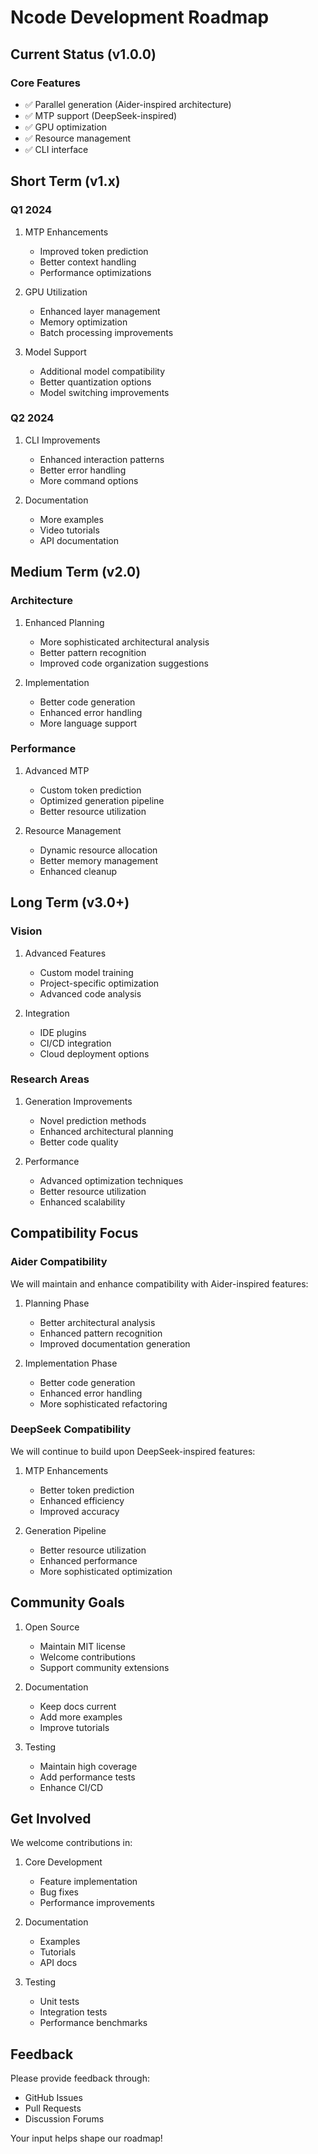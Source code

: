 # Ncode Development Roadmap

## Current Status (v1.0.0)

### Core Features
- ✅ Parallel generation (Aider-inspired architecture)
- ✅ MTP support (DeepSeek-inspired)
- ✅ GPU optimization
- ✅ Resource management
- ✅ CLI interface

## Short Term (v1.x)

### Q1 2024
1. MTP Enhancements
   - Improved token prediction
   - Better context handling
   - Performance optimizations

2. GPU Utilization
   - Enhanced layer management
   - Memory optimization
   - Batch processing improvements

3. Model Support
   - Additional model compatibility
   - Better quantization options
   - Model switching improvements

### Q2 2024
1. CLI Improvements
   - Enhanced interaction patterns
   - Better error handling
   - More command options

2. Documentation
   - More examples
   - Video tutorials
   - API documentation

## Medium Term (v2.0)

### Architecture
1. Enhanced Planning
   - More sophisticated architectural analysis
   - Better pattern recognition
   - Improved code organization suggestions

2. Implementation
   - Better code generation
   - Enhanced error handling
   - More language support

### Performance
1. Advanced MTP
   - Custom token prediction
   - Optimized generation pipeline
   - Better resource utilization

2. Resource Management
   - Dynamic resource allocation
   - Better memory management
   - Enhanced cleanup

## Long Term (v3.0+)

### Vision
1. Advanced Features
   - Custom model training
   - Project-specific optimization
   - Advanced code analysis

2. Integration
   - IDE plugins
   - CI/CD integration
   - Cloud deployment options

### Research Areas
1. Generation Improvements
   - Novel prediction methods
   - Enhanced architectural planning
   - Better code quality

2. Performance
   - Advanced optimization techniques
   - Better resource utilization
   - Enhanced scalability

## Compatibility Focus

### Aider Compatibility
We will maintain and enhance compatibility with Aider-inspired features:
1. Planning Phase
   - Better architectural analysis
   - Enhanced pattern recognition
   - Improved documentation generation

2. Implementation Phase
   - Better code generation
   - Enhanced error handling
   - More sophisticated refactoring

### DeepSeek Compatibility
We will continue to build upon DeepSeek-inspired features:
1. MTP Enhancements
   - Better token prediction
   - Enhanced efficiency
   - Improved accuracy

2. Generation Pipeline
   - Better resource utilization
   - Enhanced performance
   - More sophisticated optimization

## Community Goals

1. Open Source
   - Maintain MIT license
   - Welcome contributions
   - Support community extensions

2. Documentation
   - Keep docs current
   - Add more examples
   - Improve tutorials

3. Testing
   - Maintain high coverage
   - Add performance tests
   - Enhance CI/CD

## Get Involved

We welcome contributions in:
1. Core Development
   - Feature implementation
   - Bug fixes
   - Performance improvements

2. Documentation
   - Examples
   - Tutorials
   - API docs

3. Testing
   - Unit tests
   - Integration tests
   - Performance benchmarks

## Feedback

Please provide feedback through:
- GitHub Issues
- Pull Requests
- Discussion Forums

Your input helps shape our roadmap!
